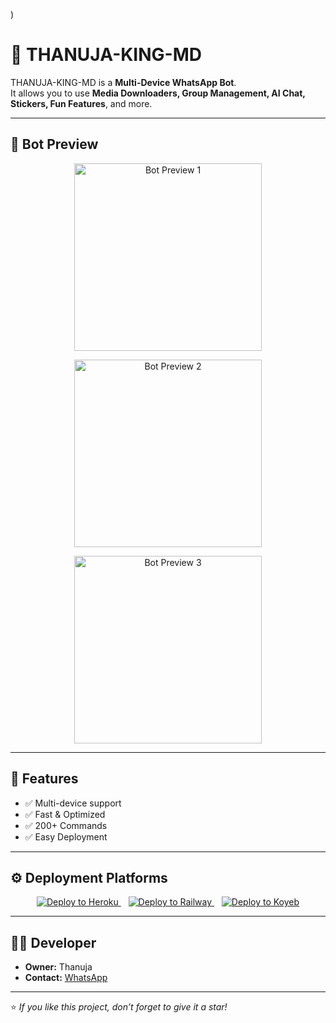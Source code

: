 )


# 🤖 THANUJA-KING-MD

THANUJA-KING-MD is a **Multi-Device WhatsApp Bot**.  
It allows you to use **Media Downloaders, Group Management, AI Chat, Stickers, Fun Features**, and more.

---

## 📸 Bot Preview

<p align="center">
  <img src="https://database.mizta-x.com/temp_links/1755414965281_1755414965281.image" alt="Bot Preview 1" width="300"/>
</p>

<p align="center">
  <img src="https://database.mizta-x.com/temp_links/1755414965281_1755414965281.image" alt="Bot Preview 2" width="300"/>
</p>

<p align="center">
  <img src="https://database.mizta-x.com/temp_links/1755414965281_1755414965281.image" alt="Bot Preview 3" width="300"/>
</p>

---

## 🚀 Features
- ✅ Multi-device support  
- ✅ Fast & Optimized  
- ✅ 200+ Commands  
- ✅ Easy Deployment  

---

## ⚙️ Deployment Platforms

<p align="center">
  <a href="https://heroku.com/deploy?template=https://github.com/Thanujqdilsan/THANUJA-KING-MD" target="_blank">
    <img src="https://www.herokucdn.com/deploy/button.svg" alt="Deploy to Heroku"/>
  </a>
  &nbsp;&nbsp;
  <a href="https://railway.app/new/template?repo=https://github.com/Thanujqdilsan/THANUJA-KING-MD" target="_blank">
    <img src="https://railway.app/button.svg" alt="Deploy to Railway"/>
  </a>
  &nbsp;&nbsp;
  <a href="https://app.koyeb.com/deploy?repository=https://github.com/Thanujqdilsan/THANUJA-KING-MD" target="_blank">
    <img src="https://koyeb.com/button.svg" alt="Deploy to Koyeb"/>
  </a>
</p>

---

## 👨‍💻 Developer
- **Owner:** Thanuja  
- **Contact:** [WhatsApp](https://wa.me/94702509233)

---

⭐️ *If you like this project, don’t forget to give it a star!*
